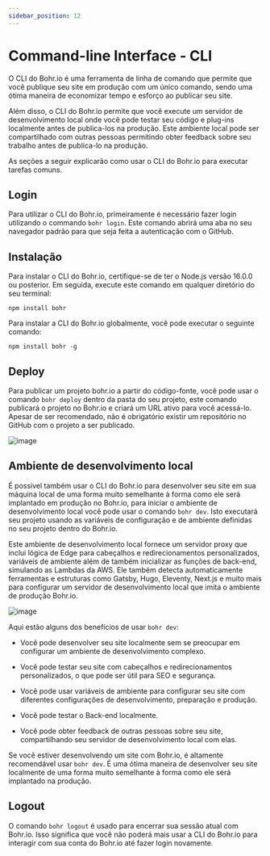 ```yaml
---
sidebar_position: 12
---
```


# Command-line Interface - CLI

O CLI do Bohr.io é uma ferramenta de linha de comando que permite que você publique seu site em produção com um único comando, sendo uma ótima maneira de economizar tempo e esforço ao publicar seu site. 

Além disso, o CLI do Bohr.io permite que você execute um servidor de desenvolvimento local onde você pode testar seu código e plug-ins localmente antes de publica-los na produção. Este ambiente local pode ser compartilhado com outras pessoas permitindo obter feedback sobre seu trabalho antes de publica-lo na produção.

As seções a seguir explicarão como usar o CLI do Bohr.io para executar tarefas comuns.

## Login

Para utilizar o CLI do Bohr.io, primeiramente é necessário fazer login utilizando o commando ```bohr login```. Este comando abrirá uma aba no seu navegador padrão para que seja feita a autenticação com o GitHub.

## Instalação

Para instalar o CLI do Bohr.io, certifique-se de ter o Node.js versão 16.0.0 ou posterior. Em seguida, execute este comando em qualquer diretório do seu terminal:

```npm install bohr```

Para instalar a CLI do Bohr.io globalmente, você pode executar o seguinte comando:

```npm install bohr -g```

## Deploy

Para publicar um projeto bohr.io a partir do código-fonte, você pode usar o comando ```bohr deploy``` dentro da pasta do seu projeto, este comando publicará o projeto no Bohr.io e criará um URL ativo para você acessá-lo. Apesar de ser recomendado, não é obrigatório existir um repositório no GitHub com o projeto a ser publicado.

![image](https://github.com/bohr-io/docs/assets/69644385/bf076245-f45e-4fb6-b74a-64ac063d768a)

## Ambiente de desenvolvimento local

É possível também usar o CLI do Bohr.io para desenvolver seu site em sua máquina local de uma forma muito semelhante à forma como ele será implantado em produção no Bohr.io, para iniciar o ambiente de desenvolvimento local você pode usar o comando ```bohr dev```. Isto executará seu projeto usando as variáveis de configuração e de ambiente definidas no seu projeto dentro do Bohr.io.

Este ambiente de desenvolvimento local fornece um servidor proxy que inclui lógica de Edge para cabeçalhos e redirecionamentos personalizados, variáveis de ambiente além de também inicializar as funções de back-end, simulando as Lambdas da AWS. Ele também detecta automaticamente ferramentas e estruturas como Gatsby, Hugo, Eleventy, Next.js e muito mais para configurar um servidor de desenvolvimento local que imita o ambiente de produção Bohr.io.

![image](https://github.com/bohr-io/docs/assets/69644385/8d56646a-ae7d-4dc5-8b59-37b7d6824534)

Aqui estão alguns dos benefícios de usar ```bohr dev```:

 - Você pode desenvolver seu site localmente sem se preocupar em configurar um ambiente de desenvolvimento complexo.

 - Você pode testar seu site com cabeçalhos e redirecionamentos personalizados, o que pode ser útil para SEO e segurança.

 - Você pode usar variáveis de ambiente para configurar seu site com diferentes configurações de desenvolvimento, preparação e produção.

 - Você pode testar o Back-end localmente.

 - Você pode obter feedback de outras pessoas sobre seu site, compartilhando seu servidor de desenvolvimento local com elas.

Se você estiver desenvolvendo um site com Bohr.io, é altamente recomendável usar ```bohr dev```. É uma ótima maneira de desenvolver seu site localmente de uma forma muito semelhante à forma como ele será implantado na produção.

## Logout

O comando ```bohr logout``` é usado para encerrar sua sessão atual com Bohr.io. Isso significa que você não poderá mais usar a CLI do Bohr.io para interagir com sua conta do Bohr.io até fazer login novamente.
